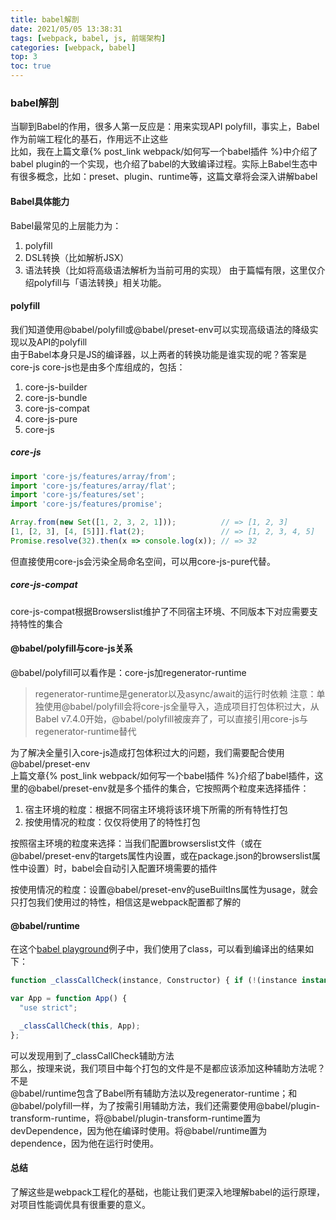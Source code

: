 ```yaml
---
title: babel解剖
date: 2021/05/05 13:38:31
tags: [webpack, babel, js, 前端架构]
categories: [webpack, babel]
top: 3
toc: true
---
```

### babel解剖
当聊到Babel的作用，很多人第一反应是：用来实现API polyfill，事实上，Babel作为前端工程化的基石，作用远不止这些  
比如，我在上篇文章{% post_link webpack/如何写一个babel插件 %}中介绍了babel plugin的一个实现，也介绍了babel的大致编译过程。实际上Babel生态中有很多概念，比如：preset、plugin、runtime等，这篇文章将会深入讲解babel  

#### Babel具体能力
Babel最常见的上层能力为：
1. polyfill
2. DSL转换（比如解析JSX）
3. 语法转换（比如将高级语法解析为当前可用的实现）
由于篇幅有限，这里仅介绍polyfill与「语法转换」相关功能。

#### polyfill
我们知道使用@babel/polyfill或@babel/preset-env可以实现高级语法的降级实现以及API的polyfill  
由于Babel本身只是JS的编译器，以上两者的转换功能是谁实现的呢？答案是core-js
core-js也是由多个库组成的，包括：
1. core-js-builder
2. core-js-bundle
3. core-js-compat
4. core-js-pure
5. core-js
##### core-js
```js
import 'core-js/features/array/from'; 
import 'core-js/features/array/flat'; 
import 'core-js/features/set';        
import 'core-js/features/promise';    

Array.from(new Set([1, 2, 3, 2, 1]));          // => [1, 2, 3]
[1, [2, 3], [4, [5]]].flat(2);                 // => [1, 2, 3, 4, 5]
Promise.resolve(32).then(x => console.log(x)); // => 32
```
但直接使用core-js会污染全局命名空间，可以用core-js-pure代替。

##### core-js-compat
core-js-compat根据Browserslist维护了不同宿主环境、不同版本下对应需要支持特性的集合

#### @babel/polyfill与core-js关系
@babel/polyfill可以看作是：core-js加regenerator-runtime
> regenerator-runtime是generator以及async/await的运行时依赖
> 注意：单独使用@babel/polyfill会将core-js全量导入，造成项目打包体积过大，从Babel v7.4.0开始，@babel/polyfill被废弃了，可以直接引用core-js与regenerator-runtime替代  

为了解决全量引入core-js造成打包体积过大的问题，我们需要配合使用@babel/preset-env   
上篇文章{% post_link webpack/如何写一个babel插件 %}介绍了babel插件，这里的@babel/preset-env就是多个插件的集合，它按照两个粒度来选择插件：
1. 宿主环境的粒度：根据不同宿主环境将该环境下所需的所有特性打包
2. 按使用情况的粒度：仅仅将使用了的特性打包

按照宿主环境的粒度来选择：当我们配置browserslist文件（或在@babel/preset-env的targets属性内设置，或在package.json的browserslist属性中设置）时，babel会自动引入配置环境需要的插件

按使用情况的粒度：设置@babel/preset-env的useBuiltIns属性为usage，就会只打包我们使用过的特性，相信这是webpack配置都了解的

#### @babel/runtime
在这个[babel playground](https://babeljs.io/repl#?browsers=&build=&builtIns=false&corejs=3.6&spec=false&loose=false&code_lz=MYGwhgzhAECCAO9oG8C-Q&debug=false&forceAllTransforms=false&shippedProposals=false&circleciRepo=&evaluate=false&fileSize=false&timeTravel=false&sourceType=script&lineWrap=true&presets=env&prettier=false&targets=&version=7.13.7&externalPlugins=babel-plugin-transform-regenerator%406.26.0&assumptions=%7B%7D)例子中，我们使用了class，可以看到编译出的结果如下：
```js
function _classCallCheck(instance, Constructor) { if (!(instance instanceof Constructor)) { throw new TypeError("Cannot call a class as a function"); } }

var App = function App() {
  "use strict";

  _classCallCheck(this, App);
};
```
可以发现用到了_classCallCheck辅助方法  
那么，按理来说，我们项目中每个打包的文件是不是都应该添加这种辅助方法呢？  
不是  
@babel/runtime包含了Babel所有辅助方法以及regenerator-runtime；和@babel/polyfill一样，为了按需引用辅助方法，我们还需要使用@babel/plugin-transform-runtime，将@babel/plugin-transform-runtime置为devDependence，因为他在编译时使用。将@babel/runtime置为dependence，因为他在运行时使用。

#### 总结
了解这些是webpack工程化的基础，也能让我们更深入地理解babel的运行原理，对项目性能调优具有很重要的意义。
